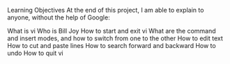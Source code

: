 Learning Objectives
At the end of this project, I am able to explain to anyone, without the help of Google:

What is vi
Who is Bill Joy
How to start and exit vi
What are the command and insert modes, and how to switch from one to the other
How to edit text
How to cut and paste lines
How to search forward and backward
How to undo
How to quit vi